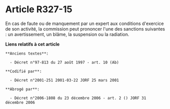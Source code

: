 # Article R327-15

En cas de faute ou de manquement par un expert aux conditions d'exercice de son activité, la commission peut prononcer l'une
des sanctions suivantes : un avertissement, un blâme, la suspension ou la radiation.

**Liens relatifs à cet article**

	**Anciens textes**:

	  - Décret n°97-813 du 27 août 1997 - art. 10 (Ab)

	**Codifié par**:

	  - Décret n°2001-251 2001-03-22 JORF 25 mars 2001

	**Abrogé par**:

	  - Décret n°2006-1808 du 23 décembre 2006 - art. 2 () JORF 31 décembre 2006
